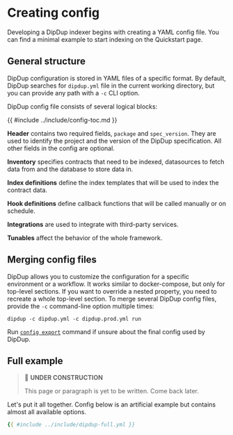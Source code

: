 # Creating config

Developing a DipDup indexer begins with creating a YAML config file. You can find a minimal example to start indexing on the Quickstart page.

## General structure

DipDup configuration is stored in YAML files of a specific format. By default, DipDup searches for `dipdup.yml` file in the current working directory, but you can provide any path with a `-c` CLI option.

DipDup config file consists of several logical blocks:

{{ #include ../include/config-toc.md }}

**Header** contains two required fields, `package` and `spec_version`. They are used to identify the project and the version of the DipDup specification. All other fields in the config are optional.

**Inventory** specifies contracts that need to be indexed, datasources to fetch data from and the database to store data in.

**Index definitions** define the index templates that will be used to index the contract data.

**Hook definitions** define callback functions that will be called manually or on schedule.

**Integrations** are used to integrate with third-party services.

**Tunables** affect the behavior of the whole framework.

## Merging config files

DipDup allows you to customize the configuration for a specific environment or a workflow. It works similar to docker-compose, but only for top-level sections. If you want to override a nested property, you need to recreate a whole top-level section. To merge several DipDup config files, provide the `-c` command-line option multiple times:

```shell
dipdup -c dipdup.yml -c dipdup.prod.yml run
```

Run [`config export`](../cli-reference.md#dipdup-config-export) command if unsure about the final config used by DipDup.

## Full example

> 🚧 **UNDER CONSTRUCTION**
>
> This page or paragraph is yet to be written. Come back later.

Let's put it all together. Config below is an artificial example but contains almost all available options.

```yaml
{{ #include ../include/dipdup-full.yml }}
```
